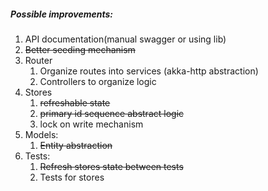 ##### Possible improvements:
1. API documentation(manual swagger or using lib)
2. ~~Better seeding mechanism~~
3. Router
    1. Organize routes into services (akka-http abstraction)
    2. Controllers to organize logic
4. Stores
    1. ~~refreshable state~~
    2. ~~primary id sequence abstract logic~~
    3. lock on write mechanism
5. Models:
    1. ~~Entity abstraction~~
6. Tests:
    1. ~~Refresh stores state between tests~~
    2. Tests for stores